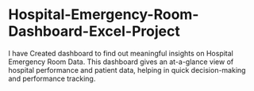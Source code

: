 # Hospital-Emergency-Room-Dashboard-Excel-Project
I have Created dashboard to find out meaningful insights on Hospital Emergency Room Data. This dashboard gives an at-a-glance view of hospital performance and patient data, helping in quick decision-making and performance tracking.
